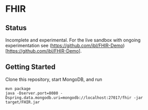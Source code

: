 FHIR
====

Status
------

Incomplete and experimental. For the live sandbox with ongoing experimentation see (https://github.com/ibl/FHIR-Demo)[https://github.com/ibl/FHIR-Demo].


Getting Started
---------------

Clone this repository, start MongoDB, and run

    mvn package
    java -Dserver.port=8080 -Dspring.data.mongodb.uri=mongodb://localhost:27017/fhir -jar target/FHIR.jar
